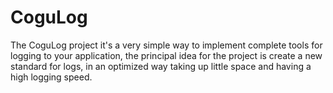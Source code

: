 # CoguLog
The CoguLog project it's a very simple way to implement complete tools for logging to your application, the principal idea for the project is create a new standard for logs, in an optimized way taking up little space and having a high logging speed.

